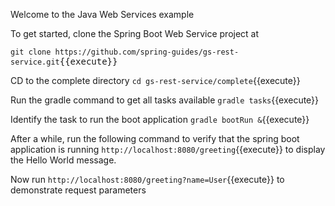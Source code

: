 Welcome to the Java Web Services example

To get started, clone the Spring Boot Web Service project at <pre>`git clone https://github.com/spring-guides/gs-rest-service.git`{{execute}}</pre>

CD to the complete directory `cd gs-rest-service/complete`{{execute}}

Run the gradle command to get all tasks available `gradle tasks`{{execute}}

Identify the task to run the boot application `gradle bootRun &`{{execute}}

After a while, run the following command to verify that the spring boot application is running `http://localhost:8080/greeting`{{execute}} to display the Hello World message.

Now run `http://localhost:8080/greeting?name=User`{{execute}} to demonstrate request parameters
